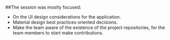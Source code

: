 ##The session was moslty focused:

- On the UI design considerations for the application.
- Material design best practices oriented decisions.
- Make the team aware of the existence of the project repositories, for the team members to start make contributions.